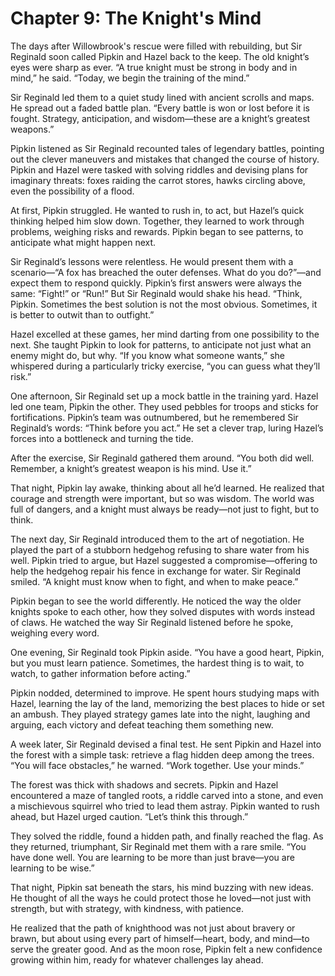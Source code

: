 # Chapter 9: The Knight's Mind

The days after Willowbrook's rescue were filled with rebuilding, but Sir Reginald soon called Pipkin and Hazel back to the keep. The old knight’s eyes were sharp as ever. “A true knight must be strong in body and in mind,” he said. “Today, we begin the training of the mind.”

Sir Reginald led them to a quiet study lined with ancient scrolls and maps. He spread out a faded battle plan. “Every battle is won or lost before it is fought. Strategy, anticipation, and wisdom—these are a knight’s greatest weapons.”

Pipkin listened as Sir Reginald recounted tales of legendary battles, pointing out the clever maneuvers and mistakes that changed the course of history. Pipkin and Hazel were tasked with solving riddles and devising plans for imaginary threats: foxes raiding the carrot stores, hawks circling above, even the possibility of a flood.

At first, Pipkin struggled. He wanted to rush in, to act, but Hazel’s quick thinking helped him slow down. Together, they learned to work through problems, weighing risks and rewards. Pipkin began to see patterns, to anticipate what might happen next.

Sir Reginald’s lessons were relentless. He would present them with a scenario—“A fox has breached the outer defenses. What do you do?”—and expect them to respond quickly. Pipkin’s first answers were always the same: “Fight!” or “Run!” But Sir Reginald would shake his head. “Think, Pipkin. Sometimes the best solution is not the most obvious. Sometimes, it is better to outwit than to outfight.”

Hazel excelled at these games, her mind darting from one possibility to the next. She taught Pipkin to look for patterns, to anticipate not just what an enemy might do, but why. “If you know what someone wants,” she whispered during a particularly tricky exercise, “you can guess what they’ll risk.”

One afternoon, Sir Reginald set up a mock battle in the training yard. Hazel led one team, Pipkin the other. They used pebbles for troops and sticks for fortifications. Pipkin’s team was outnumbered, but he remembered Sir Reginald’s words: “Think before you act.” He set a clever trap, luring Hazel’s forces into a bottleneck and turning the tide.

After the exercise, Sir Reginald gathered them around. “You both did well. Remember, a knight’s greatest weapon is his mind. Use it.”

That night, Pipkin lay awake, thinking about all he’d learned. He realized that courage and strength were important, but so was wisdom. The world was full of dangers, and a knight must always be ready—not just to fight, but to think.

The next day, Sir Reginald introduced them to the art of negotiation. He played the part of a stubborn hedgehog refusing to share water from his well. Pipkin tried to argue, but Hazel suggested a compromise—offering to help the hedgehog repair his fence in exchange for water. Sir Reginald smiled. “A knight must know when to fight, and when to make peace.”

Pipkin began to see the world differently. He noticed the way the older knights spoke to each other, how they solved disputes with words instead of claws. He watched the way Sir Reginald listened before he spoke, weighing every word.

One evening, Sir Reginald took Pipkin aside. “You have a good heart, Pipkin, but you must learn patience. Sometimes, the hardest thing is to wait, to watch, to gather information before acting.”

Pipkin nodded, determined to improve. He spent hours studying maps with Hazel, learning the lay of the land, memorizing the best places to hide or set an ambush. They played strategy games late into the night, laughing and arguing, each victory and defeat teaching them something new.

A week later, Sir Reginald devised a final test. He sent Pipkin and Hazel into the forest with a simple task: retrieve a flag hidden deep among the trees. “You will face obstacles,” he warned. “Work together. Use your minds.”

The forest was thick with shadows and secrets. Pipkin and Hazel encountered a maze of tangled roots, a riddle carved into a stone, and even a mischievous squirrel who tried to lead them astray. Pipkin wanted to rush ahead, but Hazel urged caution. “Let’s think this through.”

They solved the riddle, found a hidden path, and finally reached the flag. As they returned, triumphant, Sir Reginald met them with a rare smile. “You have done well. You are learning to be more than just brave—you are learning to be wise.”

That night, Pipkin sat beneath the stars, his mind buzzing with new ideas. He thought of all the ways he could protect those he loved—not just with strength, but with strategy, with kindness, with patience.

He realized that the path of knighthood was not just about bravery or brawn, but about using every part of himself—heart, body, and mind—to serve the greater good. And as the moon rose, Pipkin felt a new confidence growing within him, ready for whatever challenges lay ahead.
